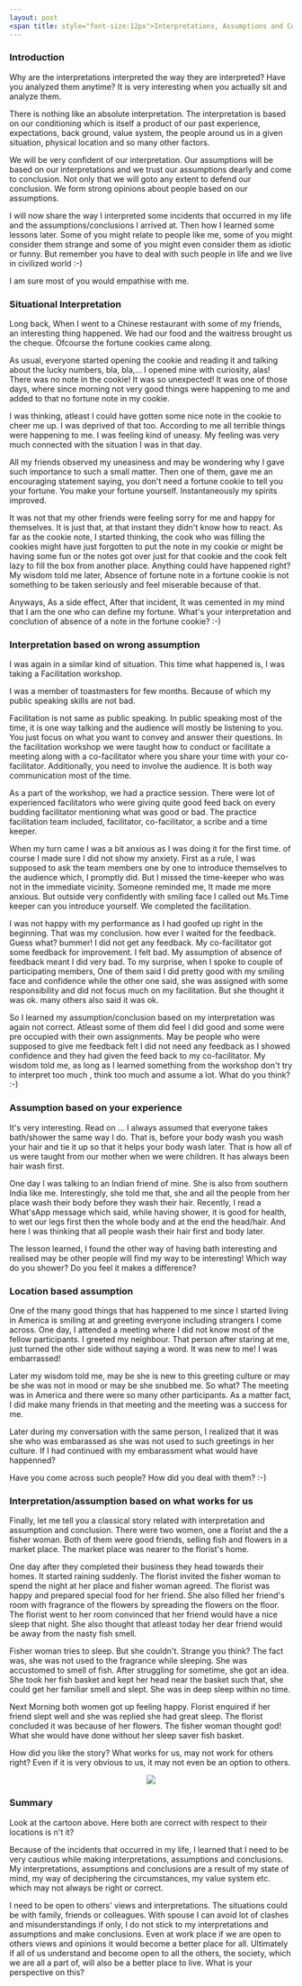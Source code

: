 ```yaml
---
layout: post
<span title: style="font-size:12px">Interpretations, Assumptions and Conclusions
---
```


<h3>Introduction</h3>
<p>
Why are the interpretations interpreted the way they are interpreted? Have you analyzed them anytime? It is very interesting when you actually sit and analyze them. 
<p>
There is nothing like an absolute interpretation. The interpretation is based on our conditioning  which is itself a product of our past experience, expectations, back ground, value system, the people around us in a given situation, physical location  and so many other factors.
</p>
<p>
We will be very confident of our interpretation. Our assumptions will be based on our interpretations and we trust our assumptions dearly and come to conclusion. Not only that we will goto any extent to defend our conclusion. We form strong opinions about people based on our assumptions.
</p>
<p>
I will now  share  the way I interpreted some incidents that occurred  in my life and the assumptions/conclusions I arrived at.  Then how I learned some lessons later. Some of you might relate to people like me, some of you might consider them strange and some of you might even consider them as idiotic or funny. But remember you have to deal with such people in life and we live in civilized world :-)
</p>
<p>
 I am sure most of you would empathise with me.
</p>

<h3>Situational Interpretation</h3>
<p>
 Long back, When I went to a Chinese restaurant with some of my friends, an interesting thing happened. We had our food and the waitress brought us the cheque. Ofcourse the fortune cookies came along. 
 
 <p>As usual, everyone started opening the cookie and reading it and talking about the lucky numbers, bla, bla,... I opened mine with curiosity, alas! There was no note in the cookie! It was  so unexpected! It was one of those days, where since morning not very good things were happening to me and added to that no fortune note in my cookie.
 </p>
 <p>
I was thinking, atleast I could have gotten some nice note in the cookie to cheer me up. I was deprived of that too. According to me all terrible things were happening to me. I was feeling kind of uneasy. My feeling was very much connected with the situation I was in that day.
</p>
<p>
All my friends observed my uneasiness and may be wondering why I gave  such importance to such a small matter. 
Then one of them, gave me an encouraging statement saying, you don't need a fortune cookie to tell you your fortune. You make your fortune yourself. Instantaneously my spirits improved. 
</p>
<p>
It  was not that  my other friends were feeling sorry for me and happy for themselves. It is just that, at that instant they didn't know how to react. As far as the cookie note, I started thinking, the cook who was filling the cookies might have just forgotten to put the note in my cookie or might be having some fun or the notes got over just for that cookie and the cook felt lazy to fill the box from another place. Anything could have happened right? My wisdom told me later, Absence of fortune note in a fortune cookie is not something to be taken seriously and feel miserable because of that.
</p>

<p>
Anyways, As a side effect, After that incident, It was cemented in my mind that I am the one who can define my fortune. What's your interpretation  and conclution of absence of a note in the fortune cookie? :-) 
</p>

<h3>Interpretation based on wrong assumption</h3>
<p>
I was again in a similar kind of situation. This time what happened is, I was taking a Facilitation workshop.
</p>
<p>
I was a member of toastmasters for few months. Because of which my public speaking skills are not bad. 
</p>

<p>
Facilitation is not same as public speaking. In public speaking most of the time, it is one way talking and the audience will mostly be listening to you. You just focus on what you want to convey and answer their questions. In the facilitation workshop we were taught how to conduct or facilitate a meeting along with a co-facilitator where  you share your time with your co-facilitator. Additionally, you need to involve the audience. It is both way communication most of the time. 
</p>

<p>
As a part of the workshop, we had a practice session. There were lot of experienced facilitators who were giving quite good feed back on every budding facilitator mentioning what was good or bad. The practice facilitation team included, facilitator, co-facilitator, a scribe and a time keeper. 
</p>

<p>
When my turn came  I was a bit anxious as I was doing it for the first time. of course  I made sure I did not show my anxiety. First as a rule, I was supposed to ask the team members one by one to introduce themselves to the audience  which, I promptly did. But  I missed the time-keeper who was not in the immediate vicinity. Someone reminded me, It made me more anxious. But outside very confidently with smiling face I called out Ms.Time keeper can you introduce yourself. We completed the facilitation.
</p> 

<p>I was not happy with my performance as I had goofed up right in the beginning. That was my conclusion. how ever I waited  for the feedback. Guess what? bummer! I did not get any feedback. My co-facilitator got some feedback for improvement. I felt bad. My assumption of absence of feedback meant I did very bad. To my surprise, when I spoke to couple of participating members, One of them said I did pretty good with my smiling face and confidence while  the other one said, she was assigned with some responsibility and did not focus much on my facilitation. But she thought it was ok. many others also said it was ok.
</p>

So I learned my assumption/conclusion based on my interpretation was again  not correct. Atleast some of them did feel I did good and some  were pre occupied with their own assignments. May be people who were supposed to give me feedback felt I did not need any feedback as I showed confidence  and they had given the feed back to my  co-facilitator.  My wisdom told me, as long as I learned something from the workshop don't try to interpret too much , think too much and assume a lot. What do you think? :-)
</p>

<h3>Assumption based on your experience</h3>
<p>
It's very interesting. Read on ... I always assumed  that everyone takes bath/shower the same way I do. That is, before your body wash you wash your hair and tie it up so that it helps your body wash later. That is how  all of us were taught from our mother when we were children. It has always  been hair wash first.  
</p>
<p>One day I was talking to an Indian friend of mine. She is also from southern India like me. Interestingly, she told me that, she and all the people from her place wash their body before they wash their hair. Recently, I read a What'sApp message which said, while having shower, it is good for health, to wet our legs first then the whole body and at the end the head/hair. And here I was thinking that all people wash their hair first and body later. 
</p>

<p>
The lesson learned, I found the other way of having bath interesting and realised  may be other people will find my way to be interesting! Which way do you shower? Do you feel it makes a difference?
</p>

<h3>Location based assumption</h3>
<p>
One of the many good things  that has happened to me since I started living in America is smiling at and greeting everyone including strangers I come across. One day, I attended a meeting where I did not know most  of the fellow participants. I greeted my neighbour. That person after staring at me, just turned the other side without saying a word. It was new to me! I was embarrassed!
</p>
<p>
Later my wisdom told me, may be she is new to this greeting culture or may be she was not in mood or may be she snubbed me. So what? The meeting was in America and there were so many other participants. As a matter fact, I did make many friends in that meeting and the meeting was a success for me.
</p>
<p>
Later during my conversation with the same person, I realized that it was she who was embarassed as she was not used to such greetings in her culture. If I had continued with  my embarassment  what would have happenned?
</p>
<p>
Have you come across such people? How did you deal with them? :-)
</p>

<h3>Interpretation/assumption based on what works for us</h3>
<p>
Finally, let me tell you a classical story related with interpretation and assumption and conclusion.
There were two women, one a florist and the  a fisher woman. Both of them were good friends, selling fish and flowers in a market place. The market place was nearer to the florist's home. 
</p><p>
One day after they completed their business they head towards their homes. It started raining suddenly. The florist invited the fisher woman  to spend the night at her place and fisher woman  agreed. The florist was happy and prepared special food for her friend. She  also filled her friend's room with fragrance of the flowers by spreading the flowers on the floor. The florist went to her room convinced that her friend would have a nice sleep that night. She also thought that atleast today her dear friend would  be away from the nasty fish smell.
</p>
<p>
Fisher woman tries to sleep. But she couldn't. Strange you think? The fact was, she was not used to the fragrance while sleeping. She was accustomed to  smell of fish. After struggling for sometime, she got an idea. She took her fish basket and kept her head near the basket such that, she could get her familiar smell and slept. She was in deep sleep within no time.
</p>
<p>
Next Morning  both women got up feeling happy. Florist enquired if her friend  slept well and she was replied she had great sleep. The florist concluded it was because of her flowers. The fisher woman thought god! What she would have done without her sleep saver fish basket.
</p><p>
How did you like the story? What works for us, may not work for others right? Even if it is very obvious to us, it may not even be an option to others. 
</p>


<div class="boxed" style="width:100%;text-align: center;">
  <a href="">
    <img src="/img/IMG-20170405-WA0003.jpg"/>
  </a>
</div>

<h3>Summary</h3>
<p>
Look at the cartoon above. Here both are correct with respect to their locations is n't it?

<p>
Because of the incidents that occurred in my life, I learned  that I need to be very cautious while  making interpretations, assumptions and conclusions. My interpretations, assumptions and conclusions are a result of my state of mind, my way of deciphering the circumstances, my value system etc. which may not always be right or correct. 
</p>

<p>
I need to be open to others' views and interpretations. The situations could be with family, friends or colleagues. With spouse I can avoid lot of clashes and misunderstandings  if only, I do not stick to my interpretations and assumptions and make conclusions. Even at work place if we are open to others views and opinions it would become a better place for all. Ultimately if all of us understand and become open to all the others, the society, which we are all a part of, will also be a better place to live. What is your perspective on this?
</p>

